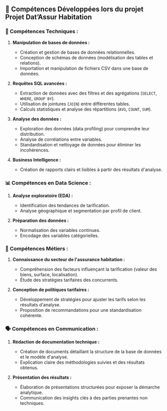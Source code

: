 ## 🚀 Compétences Développées lors du projet Projet Dat’Assur Habitation

### 🔧 **Compétences Techniques :**
1. **Manipulation de bases de données :**
   - Création et gestion de bases de données relationnelles.
   - Conception de schémas de données (modélisation des tables et relations).
   - Importation et manipulation de fichiers CSV dans une base de données.

2. **Requêtes SQL avancées :**
   - Extraction de données avec des filtres et des agrégations (`SELECT`, `WHERE`, `GROUP BY`).
   - Utilisation de jointures (`JOIN`) entre différentes tables.
   - Calculs statistiques et analyse des répartitions (`AVG`, `COUNT`, `SUM`).

3. **Analyse des données :**
   - Exploration des données (data profiling) pour comprendre leur distribution.
   - Analyse de corrélations entre variables.
   - Standardisation et nettoyage de données pour éliminer les incohérences.

4. **Business Intelligence :**
   - Création de rapports clairs et lisibles à partir des résultats d'analyse.
     
### 📊 **Compétences en Data Science :**
1. **Analyse exploratoire (EDA) :**
   - Identification des tendances de tarification.
   - Analyse géographique et segmentation par profil de client.

2. **Préparation des données :**
   - Normalisation des variables continues.
   - Encodage des variables catégorielles.

### 🎯 **Compétences Métiers :**
1. **Connaissance du secteur de l'assurance habitation :**
   - Compréhension des facteurs influençant la tarification (valeur des biens, surface, localisation).
   - Étude des stratégies tarifaires des concurrents.

2. **Conception de politiques tarifaires :**
   - Développement de stratégies pour ajuster les tarifs selon les résultats d'analyse.
   - Proposition de recommandations pour une standardisation cohérente.

### 🗣️ **Compétences en Communication :**
1. **Rédaction de documentation technique :**
   - Création de documents détaillant la structure de la base de données et le modèle d'analyse.
   - Explication claire des méthodologies suivies et des résultats obtenus.

2. **Présentation des résultats :**
   - Élaboration de présentations structurées pour exposer la démarche analytique.
   - Communication des insights clés à des parties prenantes non techniques.
